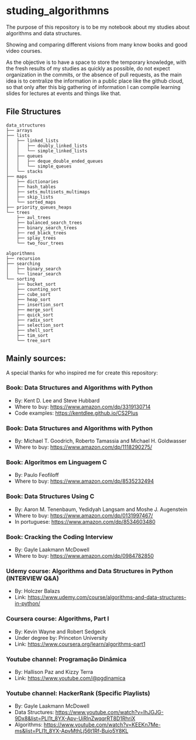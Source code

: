 # studing_algorithmns
The purpose of this repository is to be my notebook about my studies about algorithms and data structures. 

Showing and comparing different visions from many know books and good video courses.

As the objective is to have a space to store the temporary knowledge, with the fresh results of my
studies as quickly as possible, do not expect organization in the commits, or the absence of pull requests,
as the main idea is to centralize the information in a public place like the github cloud,
so that only after this big gathering of information I can compile learning slides
for lectures at events and things like that.

## File Structures

```
data_structures
├── arrays
├── lists
│   ├── linked_lists
│   │   ├── doubly_linked_lists
│   │   └── simple_linked_lists
│   ├── queues
│   │   ├── deque_double_ended_queues
│   │   └── simple_queues
│   └── stacks
├── maps
│   ├── dictionaries
│   ├── hash_tables
│   ├── sets_multisets_multimaps
│   ├── skip_lists
│   └── sorted_maps
├── priority_queues_heaps
└── trees
    ├── avl_trees
    ├── balanced_search_trees
    ├── binary_search_trees
    ├── red_black_trees
    ├── splay_trees
    └── two_four_trees
```

```
algorithmns
├── recursion
├── searching
│   ├── binary_search
│   └── linear_search
└── sorting
    ├── bucket_sort
    ├── counting_sort
    ├── cube_sort
    ├── heap_sort
    ├── insertion_sort
    ├── merge_sort
    ├── quick_sort
    ├── radix_sort
    ├── selection_sort
    ├── shell_sort
    ├── tim_sort
    └── tree_sort
```

## Mainly sources:
A special thanks for who inspired me for create this repository:

### Book: Data Structures and Algorithms with Python
- By: Kent D. Lee and Steve Hubbard
- Where to buy: https://www.amazon.com/dp/3319130714
- Code examples: https://kentdlee.github.io/CS2Plus

### Book: Data Structures and Algorithms with Python
- By: Michael T. Goodrich, Roberto Tamassia and Michael H. Goldwasser 
- Where to buy: https://www.amazon.com/dp/1118290275/

### Book: Algoritmos em Linguagem C
- By: Paulo Feofiloff
- Where to buy: https://www.amazon.com/dp/8535232494

### Book: Data Structures Using C
- By: Aaron M. Tenenbaum, Yedidyah Langsam and Moshe J. Augenstein
- Where to buy: https://www.amazon.com/dp/0131997467/
- In portuguese: https://www.amazon.com/dp/8534603480

### Book: Cracking the Coding Interview
- By: Gayle Laakmann McDowell
- Where to buy: https://www.amazon.com/dp/0984782850

### Udemy course: Algorithms and Data Structures in Python (INTERVIEW Q&A)
- By: Holczer Balazs
- Link: https://www.udemy.com/course/algorithms-and-data-structures-in-python/

### Coursera course: Algorithms, Part I
- By: Kevin Wayne and Robert Sedgeck
- Under degree by: Princeton University
- Link: https://www.coursera.org/learn/algorithms-part1 

### Youtube channel: Programação Dinâmica
- By: Hallison Paz and Kizzy Terra
- Link: https://www.youtube.com/@pgdinamica

### Youtube channel: HackerRank (Specific Playlists)
- By: Gayle Laakmann McDowell
- Data Structures: https://www.youtube.com/watch?v=IhJGJG-9Dx8&list=PLI1t_8YX-Apv-UiRlnZwqqrRT8D1RhriX
- Algorithms: https://www.youtube.com/watch?v=KEEKn7Me-ms&list=PLI1t_8YX-ApvMthLj56t1Rf-Buio5Y8KL
